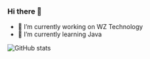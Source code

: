 ### Hi there 👋
- 🔭 I’m currently working on WZ Technology
- 🌱 I’m currently learning Java
<!--
**Fishcount56/Fishcount56** is a ✨ _special_ ✨ repository because its `README.md` (this file) appears on your GitHub profile.

Here are some ideas to get you started:



- 👯 I’m looking to collaborate on ...
- 🤔 I’m looking for help with ...
- 💬 Ask me about ...
- 📫 How to reach me: ...
- 😄 Pronouns: ...
- ⚡ Fun fact: ...
-->

![GitHub stats](https://github-readme-stats.vercel.app/api?username=Fishcount56&theme=react&show_icons=true)

<!--START_SECTION:waka-->
<!--END_SECTION:waka-->
